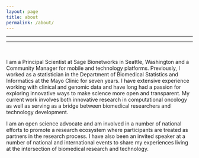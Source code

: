 ```yaml
---
layout: page
title: about
permalink: /about/
---
```


***
***
<br>

I am a Principal Scientist at Sage Bionetworks in Seattle, Washington and a Community Manager for mobile and technology platforms. Previously, I worked as a statistician in the Department of Biomedical Statistics and Informatics at the Mayo Clinic for seven years. I have extensive experience working with clinical and genomic data and have long had a passion for exploring innovative ways to make science more open and transparent. My current work involves both innovative research in computational oncology as well as serving as a bridge between biomedical researchers and technology development.

I am an open science advocate and am involved in a number of national efforts to promote a research ecosystem where participants are treated as partners in the research process. I have also been an invited speaker at a number of national and international events to share my experiences living at the intersection of biomedical research and technology.
